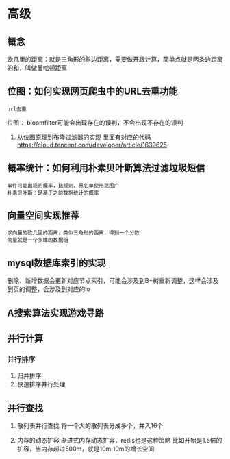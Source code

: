# 高级


## 概念
欧几里的距离：就是三角形的斜边距离，需要做开跟计算，简单点就是两条边距离的和，叫做曼哈顿距离

## 位图：如何实现网页爬虫中的URL去重功能
    url去重
位图：
bloomfilter可能会出现存在的误判，不会出现不存在的误判

1. 从位图原理到布隆过滤器的实现
    里面有对应的代码
    https://cloud.tencent.com/developer/article/1639625

## 概率统计：如何利用朴素贝叶斯算法过滤垃圾短信
    事件可能出现的概率，比规则、黑名单使用范围广
    朴素贝叶斯：是基于之前数据统计的概率

## 向量空间实现推荐
    求向量的欧几里的距离，类似三角形的距离，得到一个分数
    向量就是一个多维的数据组

## mysql数据库索引的实现
   删除、新增数据会更新对应节点索引，可能会涉及到B+树重新调整，这样会涉及到页的调整，会涉及到对应的io 

## A搜索算法实现游戏寻路

## 并行计算

### 并行排序
1. 归并排序
1. 快速排序并行处理

## 并行查找
1. 散列表并行查找
    将一个大的散列表分成多个，并入16个

1. 内存的动态扩容
    渐进式内存动态扩容，redis也是这种策略
    比如开始是1.5倍的扩容，当内存超过500m，就是10m 10m的增长空间
